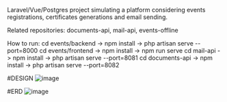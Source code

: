 Laravel/Vue/Postgres project simulating a platform considering events registrations, certificates generations and email sending.

Related repositories: documents-api, mail-api, events-offline

How to run:
cd events/backend -> npm install -> php artisan serve --port=8000
cd events/frontend -> npm install -> npm run serve
cd mail-api -> npm install -> php artisan serve --port=8081
cd documents-api -> npm install -> php artisan serve --port=8082

#DESIGN
![image](https://github.com/user-attachments/assets/ed834f64-7781-4400-9cc1-77a89daa10a4)


#ERD
![image](https://github.com/user-attachments/assets/24828316-75a6-40d6-8c4c-7c3467057202)
